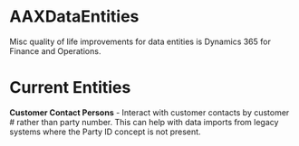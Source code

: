 # AAXDataEntities

Misc quality of life improvements for data entities is Dynamics 365 for Finance and Operations.

# Current Entities
**Customer Contact Persons** - Interact with customer contacts by customer # rather than party number. This can help with data imports from legacy systems where the Party ID concept is not present.
